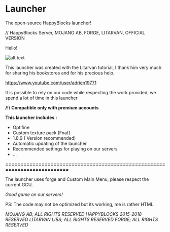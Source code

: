 # Launcher

The open-source HappyBlocks launcher!

// HappyBlocks Server, MOJANG AB, FORGE, LITARVAN, OFFICIAL VERSION

Hello!

![alt text](https://www.happyblocks.info/img/launcher.png "Screenshot du launcher")

This launcher was created with the Litarvan tutorial, I thank him very much for sharing his bookstores and for his precious help.

https://www.youtube.com/user/adrien19771

It is possible to rely on our code while respecting the work provided, we spend a lot of time in this launcher

**/!\ Compatible only with premium accounts**


**This launcher includes :**
- Optifine
- Custom texture pack (Fnaf)
- 1.8.9 ( Version recommended)
- Automatic updating of the launcher
- Recommended settings for playing on our servers
- ...

***==========================================================================***

The launcher uses forge and Custom Main Menu, please respect the current GCU.

*Good game on our servers!*

PS: The code may not be optimized but its working, me is rather HTML.

*MOJANG AB; ALL RIGHTS RESERVED
HAPPYBLOCKS 2015-2018 RESERVED
LITARVAN LIBS; ALL RIGHTS RESERVED
FORGE; ALL RIGHTS RESERVED*

